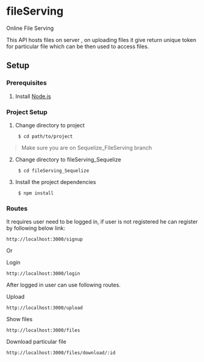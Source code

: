 # fileServing

Online File Serving 

This API hosts files on server , on uploading files it give return unique token for particular file which can be then used to access files.

## Setup

### Prerequisites

1. Install [Node.js](https://nodejs.org/) 

### Project Setup

1. Change directory to project

        $ cd path/to/project

> Make sure you are on Sequelize_FileServing branch

2. Change directory to fileServing_Sequelize

        $ cd fileServing_Sequelize

3. Install the project dependencies
        
        $ npm install 

### Routes
It requires user need to be logged in, if user is not registered he can register by following below link:

    http://localhost:3000/signup

Or

Login

    http://localhost:3000/login

After logged in user can use following routes.

Upload

    http://localhost:3000/upload 

Show files

    http://localhost:3000/files

Download particular file

    http://localhost:3000/files/download/:id

